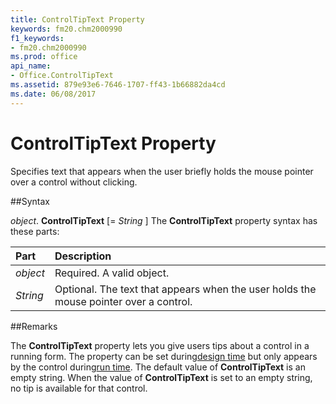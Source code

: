```yaml
---
title: ControlTipText Property
keywords: fm20.chm2000990
f1_keywords:
- fm20.chm2000990
ms.prod: office
api_name:
- Office.ControlTipText
ms.assetid: 879e93e6-7646-1707-ff43-1b66882da4cd
ms.date: 06/08/2017
---
```



# ControlTipText Property



Specifies text that appears when the user briefly holds the mouse pointer over a control without clicking.

##Syntax

_object_. **ControlTipText** [= _String_ ]
The  **ControlTipText** property syntax has these parts:


|**Part**|**Description**|
|:-----|:-----|
| _object_|Required. A valid object.|
| _String_|Optional. The text that appears when the user holds the mouse pointer over a control.|

##Remarks

The  **ControlTipText** property lets you give users tips about a control in a running form. The property can be set during[design time](../../Glossary/vbe-glossary.md) but only appears by the control during[run time](../../Glossary/vbe-glossary.md).
The default value of  **ControlTipText** is an empty string. When the value of **ControlTipText** is set to an empty string, no tip is available for that control.

